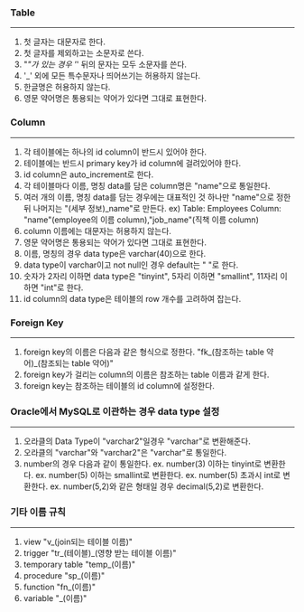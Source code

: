 ### Table
------------------------------------
1. 첫 글자는 대문자로 한다.
2. 첫 글자를 제외하고는 소문자로 쓴다.
3. "_"가 있는 경우 '_' 뒤의 문자는 모두 소문자를 쓴다.
4. '_' 외에 모든 특수문자나 띄어쓰기는 허용하지 않는다.
5. 한글명은 허용하지 않는다.
6. 영문 약어명은 통용되는 약어가 있다면 그대로 표현한다. 

### Column
---------------------------------
1. 각 테이블에는 하나의 id column이 반드시 있어야 한다.
2. 테이블에는 반드시 primary key가 id column에 걸려있어야 한다.
3. id column은 auto_increment로 한다.
4. 각 테이블마다 이름, 명칭 data를 담은 column명은 "name"으로 통일한다.
5. 여러 개의 이름, 명칭 data를 담는 경우에는 대표적인 것 하나만 "name"으로 정한 뒤
   나머지는 "(세부 정보)_name"로 만든다.
ex) Table: Employees
    Column: "name"(employee의 이름 column),"job_name"(직책 이름 column) 
6. column 이름에는 대문자는 허용하지 않는다.
7. 영문 약어명은 통용되는 약어가 있다면 그대로 표현한다.
8. 이름, 명칭의 경우 data type은 varchar(40)으로 한다.
9. data type이 varchar이고 not null인 경우 default는 " "로 한다.
10. 숫자가 2자리 이하면 data type은 "tinyint", 5자리 이하면 "smallint", 11자리 이하면 "int"로 한다.
11. id column의 data type은 테이블의 row 개수를 고려하여 잡는다.

### Foreign Key
------------------------------------
1. foreign key의 이름은 다음과 같은 형식으로 정한다.
   "fk_(참조하는 table 약어)_(참조되는 table 약어)"
2. foreign key가 걸리는 column의 이름은 참조하는 table 이름과 같게 한다.
3. foreign key는 참조하는 테이블의 id column에 설정한다.

### Oracle에서 MySQL로 이관하는 경우 data type 설정
---------------------------------------
1. 오라클의 Data Type이 "varchar2"일경우 "varchar"로 변환해준다. 
2. 오라클의 "varchar"와 "varchar2"은 "varchar"로 통일한다.
3. number의 경우 다음과 같이 통일한다.
   ex. number(3) 이하는 tinyint로 변환한다.
   ex. number(5) 이하는 smallint로 변환한다.
   ex. number(5) 초과시 int로 변환한다.
   ex. number(5,2)와 같은 형태일 경우 decimal(5,2)로 변환한다.

### 기타 이름 규칙
-----------------------------------
1. view
   "v_(join되는 테이블 이름)"
2. trigger 
   "tr_(테이블)_(영향 받는 테이블 이름)"
3. temporary table 
   "temp_(이름)"
4. procedure 
   "sp_(이름)"
5. function 
   "fn_(이름)"
6. variable
   "_(이름)"

